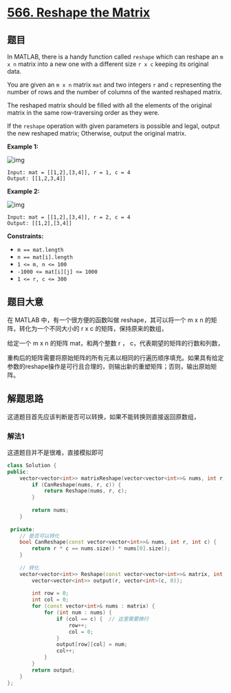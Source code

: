 # [566. Reshape the Matrix](https://leetcode.com/problems/reshape-the-matrix/)

## 题目

In MATLAB, there is a handy function called `reshape` which can reshape an `m x n` matrix into a new one with a different size `r x c` keeping its original data.

You are given an `m x n` matrix `mat` and two integers `r` and `c` representing the number of rows and the number of columns of the wanted reshaped matrix.

The reshaped matrix should be filled with all the elements of the original matrix in the same row-traversing order as they were.

If the `reshape` operation with given parameters is possible and legal, output the new reshaped matrix; Otherwise, output the original matrix.

 

**Example 1:**

![img](https://assets.leetcode.com/uploads/2021/04/24/reshape1-grid.jpg)

```
Input: mat = [[1,2],[3,4]], r = 1, c = 4
Output: [[1,2,3,4]]
```

**Example 2:**

![img](https://assets.leetcode.com/uploads/2021/04/24/reshape2-grid.jpg)

```
Input: mat = [[1,2],[3,4]], r = 2, c = 4
Output: [[1,2],[3,4]]
```

 

**Constraints:**

- `m == mat.length`
- `n == mat[i].length`
- `1 <= m, n <= 100`
- `-1000 <= mat[i][j] <= 1000`
- `1 <= r, c <= 300`

## 题目大意

在 MATLAB 中，有一个很方便的函数叫做 reshape，其可以将一个 m x n 的矩阵，转化为一个不同大小的 r x c 的矩阵，保持原来的数组，

给定一个 m x  n 的矩阵 mat，和两个整数 r ， c，代表期望的矩阵的行数和列数，

重构后的矩阵需要将原始矩阵的所有元素以相同的行遍历顺序填充。如果具有给定参数的reshape操作是可行且合理的，则输出新的重塑矩阵；否则，输出原始矩阵。

## 解题思路

这道题目首先应该判断是否可以转换，如果不能转换则直接返回原数组，

### 解法1

这道题目并不是很难，直接模拟即可

`````c++
class Solution {
public:
    vector<vector<int>> matrixReshape(vector<vector<int>>& nums, int r, int c) {
        if (CanReshape(nums, r, c)) {
            return Reshape(nums, r, c);
        }
        
        return nums;
    }
    
 private:
    // 是否可以转化
    bool CanReshape(const vector<vector<int>>& nums, int r, int c) {
        return r * c == nums.size() * nums[0].size();
    }
    
    // 转化
    vector<vector<int>> Reshape(const vector<vector<int>>& matrix, int r, int c) {
        vector<vector<int>> output(r, vector<int>(c, 0));
        
        int row = 0;
        int col = 0;
        for (const vector<int>& nums : matrix) {
            for (int num : nums) {
                if (col == c) {  // 这里需要换行
                    row++;
                    col = 0;
                }
                output[row][col] = num;
                col++;
            }
        }
        return output;
    }
};
`````

